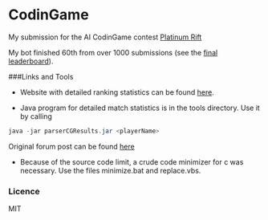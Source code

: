 CodinGame
=========

My submission for the AI CodinGame contest [Platinum Rift](http://www.codingame.com/multiplayer)

My bot finished 60th from over 1000 submissions (see the [final leaderboard](http://www.codingame.com/ranking-multiplayer/platinum-rift)).

###Links and Tools

- Website with detailed ranking statistics can be found [here](http://samybob1.alwaysdata.net/platinum-rift/web/).

- Java program for detailed match statistics is in the tools directory. Use it by calling
```java
java -jar parserCGResults.jar <playerName>
```
Original forum post can be found [here](http://forum.codingame.com/t/platinum-rift-multiplayer-contest-discussion/356/18#)

- Because of the source code limit, a crude code minimizer for c was necessary. Use the files minimize.bat and replace.vbs.

### Licence

MIT